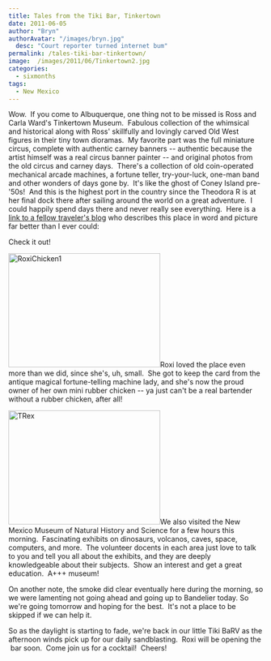 ```yaml
---
title: Tales from the Tiki Bar, Tinkertown
date: 2011-06-05
author: "Bryn"
authorAvatar: "/images/bryn.jpg"
  desc: "Court reporter turned internet bum"
permalink: /tales-tiki-bar-tinkertown/
image:  /images/2011/06/Tinkertown2.jpg
categories:
  - sixmonths
tags:
  - New Mexico
---
```

Wow.  If you come to Albuquerque, one thing not to be missed is Ross and Carla Ward's Tinkertown Museum.  Fabulous collection of the whimsical and historical along with Ross' skillfully and lovingly carved Old West figures in their tiny town dioramas.  My favorite part was the full miniature circus, complete with authentic carney banners -- authentic because the artist himself was a real circus banner painter -- and original photos from the old circus and carney days.  There's a collection of old coin-operated mechanical arcade machines, a fortune teller, try-your-luck, one-man band and other wonders of days gone by.  It's like the ghost of Coney Island pre-'50s!  And this is the highest port in the country since the Theodora R is at her final dock there after sailing around the world on a great adventure.  I could happily spend days there and never really see everything.  Here is a[ link to a fellow traveler's blog][1] who describes this place in word and picture far better than I ever could:

Check it out!

[<img class="alignleft wp-image-2998 size-medium" src="https://50.22.11.21/~dixonbui/vagabondians.com/wp-content/uploads/2011/06/RoxiChicken1.jpg" alt="RoxiChicken1" width="300" height="225" />][2]Roxi loved the place even more than we did, since she's, uh, small.  She got to keep the card from the antique magical fortune-telling machine lady, and she's now the proud owner of her own mini rubber chicken -- ya just can't be a real bartender without a rubber chicken, after all!

[<img class="alignright wp-image-3020 size-medium" src="https://50.22.11.21/~dixonbui/vagabondians.com/wp-content/uploads/2011/06/TRex.jpg" alt="TRex" width="300" height="225" />][3]We also visited the New Mexico Museum of Natural History and Science for a few hours this morning.  Fascinating exhibits on dinosaurs, volcanos, caves, space, computers, and more.  The volunteer docents in each area just love to talk to you and tell you all about the exhibits, and they are deeply knowledgeable about their subjects.  Show an interest and get a great education.  A+++ museum!

On another note, the smoke did clear eventually here during the morning, so we were lamenting not going ahead and going up to Bandelier today. So we're going tomorrow and hoping for the best.  It's not a place to be skipped if we can help it.

So as the daylight is starting to fade, we're back in our little Tiki BaRV as the afternoon winds pick up for our daily sandblasting.  Roxi will be opening the  bar soon.  Come join us for a cocktail!  Cheers!

 [1]: https://itchyfeettraveler.com/Tinkertown_Museum.aspx "Tinkertown Museum"
 [2]: https://50.22.11.21/~dixonbui/vagabondians.com/wp-content/uploads/2011/06/RoxiChicken1.jpg
 [3]: https://50.22.11.21/~dixonbui/vagabondians.com/wp-content/uploads/2011/06/TRex.jpg